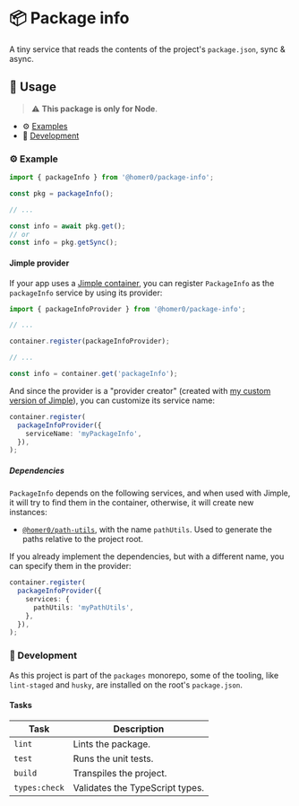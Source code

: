 # 📦 Package info

A tiny service that reads the contents of the project's `package.json`, sync & async.

## 🍿 Usage

> ⚠️ **This package is only for Node**.

- ⚙️ [Examples](#%EF%B8%8F-examples)
- 🤘 [Development](#-development)

### ⚙️ Example

```ts
import { packageInfo } from '@homer0/package-info';

const pkg = packageInfo();

// ...

const info = await pkg.get();
// or
const info = pkg.getSync();
```

#### Jimple provider

If your app uses a [Jimple container](https://npmjs.com/package/jimple), you can register `PackageInfo` as the `packageInfo` service by using its provider:

```ts
import { packageInfoProvider } from '@homer0/package-info';

// ...

container.register(packageInfoProvider);

// ...

const info = container.get('packageInfo');
```

And since the provider is a "provider creator" (created with [my custom version of Jimple](https:///npmjs.com/package/@homer0/jimple)), you can customize its service name:

```ts
container.register(
  packageInfoProvider({
    serviceName: 'myPackageInfo',
  }),
);
```

##### Dependencies

`PackageInfo` depends on the following services, and when used with Jimple, it will try to find them in the container, otherwise, it will create new instances:

- [`@homer0/path-utils`](https://npmjs.com/package/@homer0/path-utils), with the name `pathUtils`. Used to generate the paths relative to the project root.

If you already implement the dependencies, but with a different name, you can specify them in the provider:

```ts
container.register(
  packageInfoProvider({
    services: {
      pathUtils: 'myPathUtils',
    },
  }),
);
```

### 🤘 Development

As this project is part of the `packages` monorepo, some of the tooling, like `lint-staged` and `husky`, are installed on the root's `package.json`.

#### Tasks

| Task          | Description                     |
| ------------- | ------------------------------- |
| `lint`        | Lints the package.              |
| `test`        | Runs the unit tests.            |
| `build`       | Transpiles the project.         |
| `types:check` | Validates the TypeScript types. |
